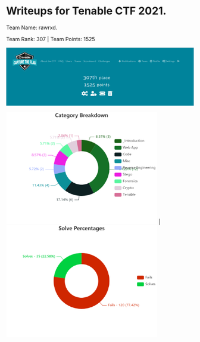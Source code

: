 # Writeups for Tenable CTF 2021. 
Team Name: rawrxd. 

Team Rank: 307   |    Team Points: 1525


![rank](./blob/images/Tenable_Scoreboard.PNG)

![category breakdown](./blob/images/Category_Breakdown.png) | ![solve percentages](./blob/images/Solve_Percentages.png)
